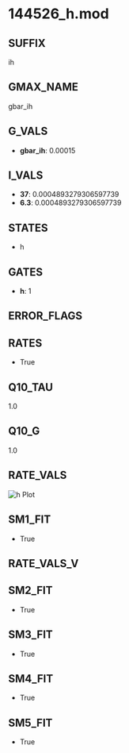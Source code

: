 # 144526_h.mod

## SUFFIX

ih

## GMAX_NAME

gbar_ih

## G_VALS

- **gbar_ih**: 0.00015

## I_VALS

- **37**: 0.0004893279306597739
- **6.3**: 0.0004893279306597739

## STATES

- h

## GATES

- **h**: 1

## ERROR_FLAGS


## RATES

- True

## Q10_TAU

1.0

## Q10_G

1.0

## RATE_VALS

![h Plot](/Users/pbozelos/Dropbox/icg-Chai-Panos/supermodels/output_markdown_files/IH/144526_h.mod/images/h.png)

## SM1_FIT

- True

## RATE_VALS_V

## SM2_FIT

- True

## SM3_FIT

- True

## SM4_FIT

- True

## SM5_FIT

- True

